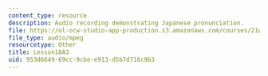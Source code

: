 ```yaml
---
content_type: resource
description: Audio recording demonstrating Japanese pronunciation.
file: https://ol-ocw-studio-app-production.s3.amazonaws.com/courses/21g-504-japanese-iv-spring-2009/953d664969cc9cbee913d5b7d716c9b3_Lesson18A3.mp3
file_type: audio/mpeg
resourcetype: Other
title: Lesson18A3
uid: 953d6649-69cc-9cbe-e913-d5b7d716c9b3
---
```

